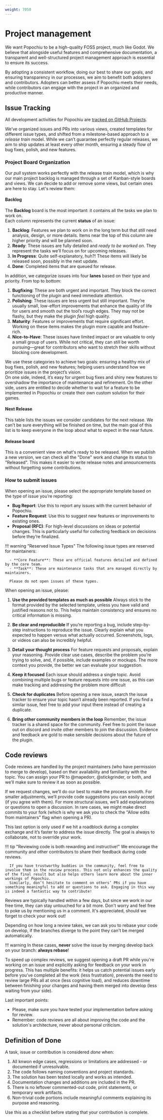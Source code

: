 ```yaml
---
weight: 7050
---
```


# Project management

We want Popochiu to be a high-quality FOSS project, much like Godot. We believe that alongside useful features and comprehensive documentation, a transparent and well-structured project management approach is essential to ensure its success.

By adopting a consistent workflow, doing our best to share our goals, and ensuring transparency in our processes, we aim to benefit both adopters and contributors. Adopters can better assess if Popochiu meets their needs, while contributors can engage with the project in an organized and productive manner.

## Issue Tracking

All development activities for Popochiu are [tracked on GitHub Projects](https://github.com/orgs/carenalgas/projects/1).

We’ve organized issues and PRs into various views, created templates for different issue types, and shifted from a milestone-based approach to a _release train_ model. While we can’t guarantee perfectly regular releases, we aim to ship updates at least every other month, ensuring a steady flow of bug fixes, polish, and new features.

### Project Board Organization

Our _pull_ system works perfectly with the release train model, which is why our main project backlog is managed through a set of Kanban-style boards and views. We can decide to add or remove some views,  but certain ones are here to stay. Let's review them:

#### Backlog

The **Backlog** board is the most important: it contains all the tasks we plan to work on.  
Each column represents the current **status** of an issue:

1. **Backlog**: Features we plan to work on in the long term but that still need analysis, design, or more details. Items near the top of this column are higher priority and will be planned soon.
2. **Ready**: These issues are fully detailed and _ready to be worked on_. They represent the tasks we’ll focus on for upcoming releases.
3. **In Progress**: Quite self-explanatory, huh?! These items will likely be released soon, possibly in the next update.
4. **Done**: Completed items that are queued for release.

In addition, we categorize issues into four **lanes** based on their type and priority. From top to bottom:

1. **Bugfixing**: These are both urgent and important. They block the correct functioning of the plugin and need immediate attention.
2. **Polishing**: These issues are less urgent but still important. They’re usually small, low-effort improvements that enhance the quality of life for users and smooth out the tool’s rough edges. They may not be flashy, but they make the plugin _feel_ high quality.
3. **Maturity**: Features or improvements that require significant effort. Working on these items makes the plugin more capable and feature-rich.
4. **Nice-to-Have**: These issues have limited impact or are valuable to only a small group of users. While not critical, they can still be worth pursuing—great for contributors who want to stretch their skills without blocking core development.

We use these categories to achieve two goals: ensuring a healthy mix of bug fixes, polish, and new features; helping users understand how we prioritize issues in the project’s vision.  
On one side, indeed, it’s easy for urgent bug fixes and shiny new features to overshadow the importance of maintenance and refinement. On the other side, users are entitled to decide whether to wait for a feature to be implemented in Popochiu or create their own custom solution for their games.

#### Next Release

This table lists the issues we consider candidates for the next release. We can't be sure everything will be finished on time, but the main goal of this list is to keep everyone in the loop about what to expect in the near future.

#### Release board

This is a convenient view on what's ready to be released. When we publish a new version, we can check all the "Done" work and change its status to "Released". This makes it easier to write release notes and announcements without forgetting some contributions.

### How to submit issues

When opening an issue, please select the appropriate template based on the type of issue you’re reporting:

- **Bug Report**: Use this to report any issues with the current behavior of Popochiu.
- **Feature Request**: Use this to suggest new features or improvements to existing ones.
- **Proposal (RFC)**: For high-level discussions on ideas or potential changes. This is particularly useful for collecting feedback on decisions before they’re finalized.

!!! warning "Reserved Issue Types"
      The following issue types are reserved for maintainers:

      - **Core Feature**: These are official features detailed and defined by the core team.
      - **Task**: These are maintenance tasks that are managed directly by maintainers.

      Please do not open issues of these types.

When opening an issue, please:

1. **Use the provided templates as much as possible**
   Always stick to the format provided by the selected template, unless you have valid and justified reasons not to. This helps maintain consistency and ensures no critical information is missing.

2. **Be clear and reproducible**
   If you’re reporting a bug, include step-by-step instructions to reproduce the issue. Clearly explain what you expected to happen versus what actually occurred. Screenshots, logs, or videos can also be incredibly helpful.

3. **Detail your thought process**
   For feature requests and proposals, explain your reasoning. Provide clear use cases, describe the problem you’re trying to solve, and, if possible, include examples or mockups. The more context you provide, the better we can evaluate your suggestion.

4. **Keep it focused**
   Each issue should address a single topic. Avoid combining multiple bugs or feature requests into one issue, as this can make tracking and addressing the problem more difficult

5. **Check for duplicates**
   Before opening a new issue, search the issue tracker to ensure your topic hasn’t already been reported. If you find a similar issue, feel free to add your input there instead of creating a duplicate.

6. **Bring other community members in the loop**
   Remember, the issue tracker is a shared space for the community. Feel free to point the issue out on discord and invite other members to join the discussion. Evidence and feedback are gold to make sensible decisions about the future of the plugin.

## Code reviews

Code reviews are handled by the project maintainers (who have permission to merge to develop), based on their availability and familiarity with the topic. You can assign your PR to @mapedorr, @stickgrinder, or both, and we’ll make sure to review it as soon as possible.

If we request changes, we’ll do our best to make the process smooth. For smaller adjustments, we’ll provide code suggestions you can easily accept (if you agree with them). For more structural issues, we’ll add explanations or questions to open a discussion. In rare cases, we might make direct commits to your fork (which is why we ask you to check the "Allow edits from maintainers" flag when opening a PR).

This last option is only used if we hit a roadblock during a complex exchange and it’s faster to address the issue directly. The goal is always to collaborate, not to override your work.

!!! tip "Reviewing code is both rewarding and instructive!"
      We encourage the community and other contributors to share their feedback during code reviews.

      If you have trustworthy buddies in the community, feel free to involve them in the review process. This not only enhances the quality of the final result but also helps others learn more about the inner workings of Popochiu.  
      Similarly, don’t hesitate to comment on others’ PRs if you have something meaningful to add or questions to ask. Engaging in this way is indeed a fantastic way to contribute!

Reviews are typically handled within a few days, but since we work in our free time, they can stay untouched for a bit more. Don't worry and feel free to poke us by mentioning us in a comment. It's appreciated, should we forget to check your work out!

Depending on how long a review takes, we can ask you to rebase your code on develop, if the branches diverge to the point they can't be merged automatically.

!!! warning
      In these cases, **never** solve the issue by merging develop back on your branch: **always rebase**!

To speed up complex reviews, we suggest opening a draft PR while you're working on an issue and explicitly asking for feedback on your work in progress. This has multiple benefits: it helps us catch potential issues early before you’ve completed all the work (less frustration), prevents the need to review large PRs all at once (less cognitive load), and reduces downtime between finishing your changes and having them merged into develop (less waiting from your side).

Last important points:

- Please, make sure you have tested your implementation before asking for review.
- Remember: code reviews are all about improving the code and the solution's architecture, never about personal criticism.

## Definition of Done

A task, issue or contribution is considered _done_ when:

1. All knwon edge cases, regressions or limitations are addressed  - or documented if unresolvable.
2. The code follows naming conventions and project standards.
3. The solution has been tested locally and works as intended.
4. Documentation changes and additions are included in the PR.
5. There is no leftover commented-out code, print statements, or temporary work artifacts.
6. Non-trivial code portions include meaningful comments explaining its purpose and reasoning.

Use this as a checklist before stating that your contribution is complete.

